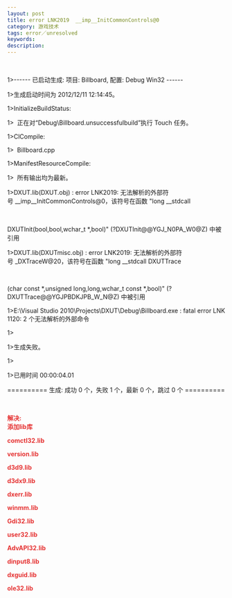 ```yaml
---
layout: post
title: error LNK2019  __imp__InitCommonControls@0
category: 游戏技术
tags: error／unresolved
keywords: 
description: 
---
```


 

1\>------ 已启动生成: 项目: Billboard, 配置: Debug Win32 ------

1\>生成启动时间为 2012/12/11 12:14:45。

1\>InitializeBuildStatus:

1\>  正在对“Debug\\Billboard.unsuccessfulbuild”执行 Touch 任务。

1\>ClCompile:

1\>  Billboard.cpp

1\>ManifestResourceCompile:

1\>  所有输出均为最新。

1\>DXUT.lib(DXUT.obj) : error LNK2019: 无法解析的外部符号 \_\_imp\_\_InitCommonControls@0，该符号在函数 "long \_\_stdcall 

 

DXUTInit(bool,bool,wchar\_t \*,bool)" (?DXUTInit@@YGJ\_N0PA\_W0@Z) 中被引用

1\>DXUT.lib(DXUTmisc.obj) : error LNK2019: 无法解析的外部符号 \_DXTraceW@20，该符号在函数 "long \_\_stdcall DXUTTrace

 

(char const \*,unsigned long,long,wchar\_t const \*,bool)" (?DXUTTrace@@YGJPBDKJPB\_W\_N@Z) 中被引用

1\>E:\\Visual Studio 2010\\Projects\\DXUT\\Debug\\Billboard.exe : fatal error LNK1120: 2 个无法解析的外部命令

1\>

1\>生成失败。

1\>

1\>已用时间 00:00:04.01

========== 生成: 成功 0 个，失败 1 个，最新 0 个，跳过 0 个 ==========

 

**<span style="color:#e53333;">解决:</span>**\
 **<span style="color:#e53333;">添加lib库</span>**

**<span style="color:#e53333;">comctl32.lib</span>**

**<span style="color:#e53333;">version.lib</span>**

**<span style="color:#e53333;">d3d9.lib</span>**

**<span style="color:#e53333;">d3dx9.lib</span>**

**<span style="color:#e53333;">dxerr.lib</span>**

**<span style="color:#e53333;">winmm.lib</span>**

**<span style="color:#e53333;">Gdi32.lib</span>**

**<span style="color:#e53333;">user32.lib</span>**

**<span style="color:#e53333;">AdvAPI32.lib</span>**

**<span style="color:#e53333;">dinput8.lib</span>**

**<span style="color:#e53333;">dxguid.lib</span>**

**<span style="color:#e53333;">ole32.lib</span>**








